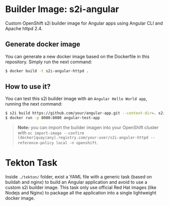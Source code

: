 # Builder Image: s2i-angular

Custom OpenShift s2i builder image for Angular apps using Angular CLI and Apache httpd 2.4.

## Generate docker image

You can generate a new docker image based on the Dockerfile in this repository. Simply run the next command:
```bash
$ docker build -t s2i-angular-httpd .
```

## How to use it?

You can test this s2i builder image with an `Angular Hello World app`, running the next command:
```bash
$ s2i build https://github.com/your/angular-app.git --context-dir=. s2i-angular-httpd angular-test-app
$ docker run -p 8080:8080 angular-test-app
```

> **Note:** you can import the builder imagen into your OpenShift cluster with `oc import-image --confirm [docker|quay|any].registry.com/your-user/s2i-angular-httpd --reference-policy local -n openshift`.

# Tekton Task

Inside `./tekton/` folder, exist a YAML file with a generic task (based on buildah and nginx) to build an Angular application and avoid to use a custom s2i builder image. This task only use official Red Hat images (like Nodejs and Nginx) to package all the application into a single lightweight docker image.
